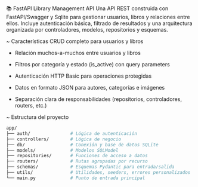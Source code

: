 📚 FastAPI Library Management API
Una API REST construida con FastAPI/Swagger y Sqlite para gestionar usuarios, libros y relaciones entre ellos. Incluye autenticación básica, filtrado de resultados y una arquitectura organizada por controladores, modelos, repositorios y esquemas.

~ Características
CRUD completo para usuarios y libros

- Relación muchos-a-muchos entre usuarios y libros

- Filtros por categoría y estado (is_active) con query parameters

- Autenticación HTTP Basic para operaciones protegidas

- Datos en formato JSON para autores, categorías e imágenes

- Separación clara de responsabilidades (repositorios, controladores, routers, etc.)


~ Estructura del proyecto

```bash 
app/
├── auth/               # Lógica de autenticación
├── controllers/        # Lógica de negocio
├── db/                 # Conexión y base de datos SQLite
├── models/             # Modelos SQLModel
├── repositories/       # Funciones de acceso a datos
├── routers/            # Rutas agrupadas por recurso
├── schemas/            # Esquemas Pydantic para entrada/salida
├── utils/              # Utilidades, seeders, errores personalizados
└── main.py             # Punto de entrada principal 
```

